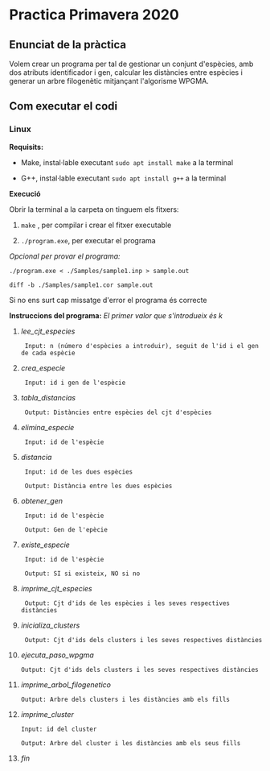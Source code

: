 # Practica Primavera 2020

## Enunciat de la pràctica
Volem crear un programa per tal de gestionar un conjunt d'espècies, amb dos atributs identificador i gen, calcular les distàncies
entre espècies i generar un arbre filogenètic mitjançant l'algorisme WPGMA.

## Com executar el codi
### Linux
**Requisits:**

- Make, instal·lable executant `sudo apt install make` a la terminal
  
- G++, instal·lable executant `sudo apt install g++` a la terminal
  
**Execució**

Obrir la terminal a la carpeta on tinguem els fitxers:
  
1. `make` , per compilar i crear el fitxer executable
  
2. `./program.exe`, per executar el programa

*Opcional per provar el programa:*
  
    ./program.exe < ./Samples/sample1.inp > sample.out
    
    diff -b ./Samples/sample1.cor sample.out
    
Si no ens surt cap missatge d'error el programa és correcte
  
**Instruccions del programa:**
*El primer valor que s'introdueix és k*

1. *lee_cjt_especies*

        Input: n (número d'espècies a introduir), seguit de l'id i el gen de cada espècie

2. *crea_especie*
    
        Input: id i gen de l'espècie
    
3. *tabla_distancias*

        Output: Distàncies entre espècies del cjt d'espècies
    
4. *elimina_especie*

        Input: id de l'espècie
  
5. *distancia*

        Input: id de les dues espècies
    
        Output: Distància entre les dues espècies
  
6. *obtener_gen*

        Input: id de l'espècie
    
        Output: Gen de l'epècie
    
7. *existe_especie*

        Input: id de l'espècie
    
        Output: SI si existeix, NO si no
    
8. *imprime_cjt_especies*

        Output: Cjt d'ids de les espècies i les seves respectives distàncies

9. *inicializa_clusters*

        Output: Cjt d'ids dels clusters i les seves respectives distàncies
    
10. *ejecuta_paso_wpgma*

        Output: Cjt d'ids dels clusters i les seves respectives distàncies
    
11. *imprime_arbol_filogenetico*

        Output: Arbre dels clusters i les distàncies amb els fills
     
12. *imprime_cluster*

        Input: id del cluster

        Output: Arbre del cluster i les distàncies amb els seus fills

13. *fin*
    
  
